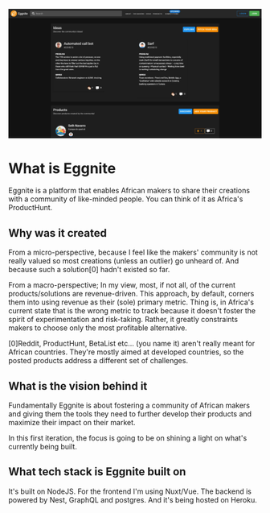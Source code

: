 ![screenshot](./.github/screenshot.jpg)

# What is Eggnite

Eggnite is a platform that enables African makers to share their creations with a community of like-minded people. You can think of it as Africa's ProductHunt.

## Why was it created

From a micro-perspective, because I feel like the makers' community is not really valued so most creations (unless an outlier) go unheard of. And because such a solution[0] hadn't existed so far.

From a macro-perspective; In my view, most, if not all, of the current products/solutions are revenue-driven. This approach, by default, corners them into using revenue as their (sole) primary metric. Thing is, in Africa's current state that is the wrong metric to track because it doesn't foster the spirit of experimentation and risk-taking. Rather, it greatly constraints makers to choose only the most profitable alternative.

[0]Reddit, ProductHunt, BetaList etc... (you name it) aren't really meant for African countries. They're mostly aimed at developed countries, so the posted products address a different set of challenges.

## What is the vision behind it

Fundamentally Eggnite is about fostering a community of African makers and giving them the tools they need to further develop their products and maximize their impact on their market.

In this first iteration, the focus is going to be on shining a light on what's currently being built.

## What tech stack is Eggnite built on

It's built on NodeJS. For the frontend I'm using Nuxt/Vue. The backend is powered by Nest, GraphQL and postgres. And it's being hosted on Heroku.
